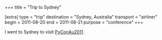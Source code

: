 +++
title = "Trip to Sydney"

[extra]
type = "trip"
destination = "Sydney, Australia"
transport = "airliner"
begin = 2011-08-20
end = 2011-08-21
purpose = "conference"
+++

I went to Sydney to visit [PyConAu2011](@/posts/2011-08-21-PyConAu2011.md).
